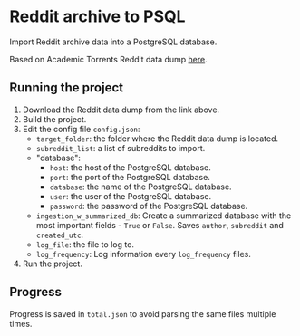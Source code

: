# Reddit archive to PSQL

Import Reddit archive data into a PostgreSQL database.

Based on Academic Torrents Reddit data dump [here](https://academictorrents.com/details/9c263fc85366c1ef8f5bb9da0203f4c8c8db75f4).

## Running the project

1. Download the Reddit data dump from the link above.
2. Build the project.
3. Edit the config file `config.json`:
    - `target_folder`: the folder where the Reddit data dump is located.
    - `subreddit_list`: a list of subreddits to import.
    - "database":
        - `host`: the host of the PostgreSQL database.
        - `port`: the port of the PostgreSQL database.
        - `database`: the name of the PostgreSQL database.
        - `user`: the user of the PostgreSQL database.
        - `password`: the password of the PostgreSQL database.
    - `ingestion_w_summarized_db`: Create a summarized database with the most important fields - `True` or `False`. Saves `author`, `subreddit` and `created_utc`.
    - `log_file`: the file to log to.
    - `log_frequency`: Log information every `log_frequency` files.
4. Run the project.

## Progress

Progress is saved in `total.json` to avoid parsing the same files multiple times.
